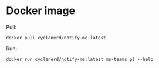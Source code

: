 # Docker image

Pull:
```shell
docker pull cyclenerd/notify-me:latest
```

Run:
```shell
docker run cyclenerd/notify-me:latest ms-teams.pl --help
```